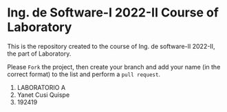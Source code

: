# Ing. de Software-I 2022-II Course of Laboratory
This is the repository created to the course of Ing. de software-II 2022-II, the part of Laboratory.


Please `Fork` the project, then create your branch and add your name (in the correct format) to the list and perform a `pull request`.

<ol>
  <li>LABORATORIO A</li>
  <li>Yanet Cusi Quispe</li>
  <li>192419</li>
  
</ol>
